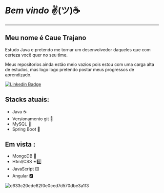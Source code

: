 # ***Bem vindo***  ✌(ツ)☕
---
## Meu nome é Caue Trajano     

Estudo Java e pretendo me tornar um desenvolvedor daqueles que com certeza você quer no seu time.

Meus repositorios ainda estão meio vazios
pois estou com uma carga alta de estudos, 
mas logo logo pretendo postar meus 
progressos de aprendizado.



[![Linkedin Badge](https://img.shields.io/badge/-Linkedin-blue?style=for-the-badge&logo=Linkedin&logoColor=white&link=https://github.com/arthurspk)](https://www.linkedin.com/in/caue-trajano-41420a240/)

## Stacks atuais:

* Java ☕
* Versionamento  git 🐙
* MySQL 🐬
* Spring Boot 🌿

## Em vista :

* MongoDB 🍃
* Html/CSS ✴5️⃣
* JavaScript 🟨
* Angular 🅰

![c633c20ede82f0e0ced7d570dbe3a1f3](https://user-images.githubusercontent.com/70382532/138322189-2db8df52-9dcb-40a0-88a8-c365466bd33d.gif)
